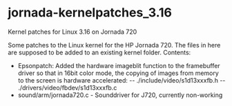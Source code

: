 # jornada-kernelpatches_3.16
Kernel patches for Linux 3.16 on Jornada 720 

Some patches to the Linux kernel for the HP Jornada 720. The files in here are supposed to be added to an existing kernel folder. 
Contents:
- Epsonpatch: Added the hardware imageblit function to the framebuffer driver so that in 16bit color mode, the copying of images from memory to the screen is hardware accelerated:
-- ./include/video/s1d13xxxfb.h
-- ./drivers/video/fbdev/s1d13xxxfb.c
- sound/arm/jornada720.c - Sounddriver for J720, currently non-working
